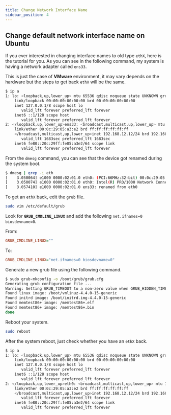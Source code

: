 ```yaml
---
title: Change Network Interface Name
sidebar_position: 4
---
```


## Change default network interface name on Ubuntu
If you ever interested in changing interface names to old type `ethX`, here is the tutorial for you.
As you can see in the following command, my system is having a network adapter called `ens33`.  

This is just the case of **VMware** environment, it may vary depends on the hardware but the steps to get back `ethX` will be the same.  

```bash
$ ip a
1: lo: <loopback,up,lower_up> mtu 65536 qdisc noqueue state UNKNOWN group default qlen 1
    link/loopback 00:00:00:00:00:00 brd 00:00:00:00:00:00
    inet 127.0.0.1/8 scope host lo
       valid_lft forever preferred_lft forever
    inet6 ::1/128 scope host
       valid_lft forever preferred_lft forever
2: </loopback,up,lower_up>ens33: <broadcast,multicast,up,lower_up> mtu 1500 qdisc pfifo_fast state UP group default qlen 1000
    link/ether 00:0c:29:05:a3:e2 brd ff:ff:ff:ff:ff:ff
    </broadcast,multicast,up,lower_up>inet 192.168.12.12/24 brd 192.168.12.255 scope global dynamic ens33
       valid_lft 1683sec preferred_lft 1683sec
    inet6 fe80::20c:29ff:fe05:a3e2/64 scope link
       valid_lft forever preferred_lft forever
```

From the `dmesg` command, you can see that the device got renamed during the system boot.
```bash
$ dmesg | grep -i eth
[    3.050064] e1000 0000:02:01.0 eth0: (PCI:66MHz:32-bit) 00:0c:29:05:a3:e2
[    3.050074] e1000 0000:02:01.0 eth0: Intel(R) PRO/1000 Network Connection
[    3.057410] e1000 0000:02:01.0 ens33: renamed from eth0
```

To get an `ethX` back, edit the `grub` file.
```bash
sudo vim /etc/default/grub
```
Look for **`GRUB_CMDLINE_LINUX`** and add the following `net.ifnames=0 biosdevname=0`.

From:
```ini
GRUB_CMDLINE_LINUX=""
```

To:
```ini
GRUB_CMDLINE_LINUX="net.ifnames=0 biosdevname=0"
```

Generate a new grub file using the following command.
```bash
$ sudo grub-mkconfig -o /boot/grub/grub.cfg
Generating grub configuration file ...
Warning: Setting GRUB_TIMEOUT to a non-zero value when GRUB_HIDDEN_TIMEOUT is set is no longer supported.
Found linux image: /boot/vmlinuz-4.4.0-15-generic
Found initrd image: /boot/initrd.img-4.4.0-15-generic
Found memtest86+ image: /memtest86+.elf
Found memtest86+ image: /memtest86+.bin
done
```

Reboot your system.
```bash
sudo reboot
```

After the system reboot, just check whether you have an `ethX` back.
```bash
$ ip a
1: lo: <loopback,up,lower_up> mtu 65536 qdisc noqueue state UNKNOWN group default qlen 1
    link/loopback 00:00:00:00:00:00 brd 00:00:00:00:00:00
    inet 127.0.0.1/8 scope host lo
       valid_lft forever preferred_lft forever
    inet6 ::1/128 scope host
       valid_lft forever preferred_lft forever
2: </loopback,up,lower_up>eth0: <broadcast,multicast,up,lower_up> mtu 1500 qdisc pfifo_fast state UP group default qlen 1000
    link/ether 00:0c:29:05:a3:e2 brd ff:ff:ff:ff:ff:ff
    </broadcast,multicast,up,lower_up>inet 192.168.12.12/24 brd 192.168.12.255 scope global eth0
       valid_lft forever preferred_lft forever
    inet6 fe80::20c:29ff:fe05:a3e2/64 scope link
       valid_lft forever preferred_lft forever
```
